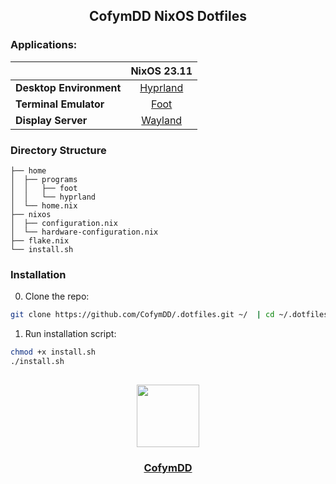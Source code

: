 <h2 align="center">CofymDD NixOS Dotfiles</h2>

### Applications:

|                          |             NixOS 23.11               |
|--------------------------|:-------------------------------------:|
| **Desktop Environment**  |   [Hyprland](https://hyprland.org)      |
| **Terminal Emulator**    |   [Foot](https://codeberg.org/dnkl/foot) |
| **Display Server**       |   [Wayland](https://wayland.freedesktop.org)     |

### Directory Structure

```
├── home
│  ├── programs
│  │   ├── foot
│  │   └── hyprland
│  └── home.nix
├── nixos
│  ├── configuration.nix
│  └── hardware-configuration.nix
├── flake.nix
└── install.sh
```

### Installation

0. Clone the repo:
```bash
git clone https://github.com/CofymDD/.dotfiles.git ~/  | cd ~/.dotfiles
```

1. Run installation script:

```bash
chmod +x install.sh
./install.sh
```

##
<div id="header" align="center">
    <a href="https://cofymdd.com">
        <img src="https://i.imgur.com/MlkPDUj.png" width="100"/>
    </a>
    <a href="https://cofymdd.com">
        <h3>CofymDD</h3>
    </a>
</div>